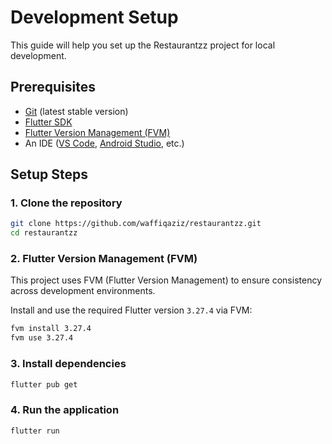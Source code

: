 # Development Setup

This guide will help you set up the Restaurantzz project for local development.

## Prerequisites

- [Git](https://git-scm.com/) (latest stable version)
- [Flutter SDK](https://docs.flutter.dev/get-started/install)
- [Flutter Version Management (FVM)](https://fvm.app/)
- An IDE ([VS Code](https://code.visualstudio.com/download),
[Android Studio](https://developer.android.com/studio), etc.)

## Setup Steps

### 1. Clone the repository

```bash
git clone https://github.com/waffiqaziz/restaurantzz.git
cd restaurantzz
```

### 2. Flutter Version Management (FVM)

This project uses FVM (Flutter Version Management) to ensure consistency across
development environments.

Install and use the required Flutter version `3.27.4` via FVM:

```bash
fvm install 3.27.4
fvm use 3.27.4
```

### 3. Install dependencies

```bash
flutter pub get
```

### 4. Run the application

```bash
flutter run
```
